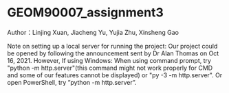 # GEOM90007_assignment3
Author：Linjing Xuan, Jiacheng Yu, Yujia Zhu, Xinsheng Gao

Note on setting up a local server for running the project:
Our project could be opened by following the announcement sent by Dr Alan Thomas on Oct 16, 2021.
However, If using Windows:
When using command prompt, try "python -m http.server"(this command might not work properly for CMD and some of our features cannot be displayed) or "py -3 -m http.server".
Or open PowerShell, try ”python -m http.server”.